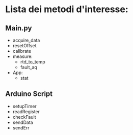 # Lista dei metodi d'interesse:

## Main.py

-   acquire_data
-   resetOffset
-   calibrate
-   measure:
    -   rtd_to_temp
    -   fault_aq
-   App:
    -   stat

## Arduino Script

-   setupTimer
-   readRegister
-   checkFault
-   sendData
-   sendErr
